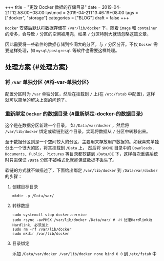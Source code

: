 +++
title = "更改 Docker 数据的存储目录"
date = 2019-04-21T12:58:00+08:00
lastmod = 2019-04-21T13:46:19+08:00
tags = ["docker", "storage"]
categories = ["BLOG"]
draft = false
+++

`Docker` 安装后默认将数据存储在 `/var/lib/docker` 下，随着 `image` 和 `container` 的增多，会导致 `/` 分区的空间被用完，如果 `/` 分区特别大就请忽略这篇文章。

因此需要将一些软件的数据存储到空间大的分区，与 `/` 分区分开。不仅 `Docker` 需要这样处理，如 `mysql/postgresql` 等软件也需要这样处理。

<!--more-->


## 处理方案 {#处理方案}


### 将 `/var` 单独分区 {#将-var-单独分区}

配置分区时为 `/var` 单独分区，然后在挂载到 `/` 上(在 `/etc/fstab` 中配置)，这样就可以简单的解决上面的问题了。


### 重新绑定 `Docker` 的数据目录 {#重新绑定-docker-的数据目录}

这个是在数据分区新建一个目录， 如 `/Data/var/docker` ，然后将 `/var/lib/docker` 绑定或软链到这个目录，实现将数据从 `/` 分区中转移出来。

至于数据分区则是一个空间较大的分区，主要用来存放用户数据的。如我喜欢单独分出一个很大的区，将其挂载到 `/Data` 上，
然后将 `$HOME` 目录中的 `Downloads, Documents, Public, Pictures` 等目录都软链到 `/Data/DE` 下，这样每次重装系统时只需保证 `/Data` 分区不被格式化就能保证数据不丢失了。

软链的方式就不做描述了，下面给出绑定 `/var/lib/docker` 到 `/Data/var/docker` 的步骤：

1.  创建目标目录

    `mkdir -p /Data/var/`

2.  转移数据

    ```shell
    sudo systemctl stop docker.service
    sudo rsync -avPHSX /var/lib/docker /Data/var/ # -H 处理Hardlink为Hardlink, 必须加上
    sudo rm -rf /var/lib/docker
    sudo mkdir /var/lib/docker
    ```

3.  目录绑定

    添加 `/Data/var/docker /var/lib/docker none bind 0 0` 到 `/etc/fstab` 中
